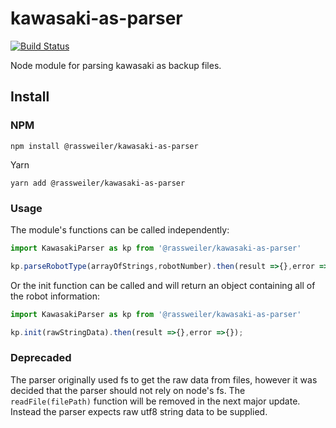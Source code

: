 # kawasaki-as-parser

[![Build Status](https://travis-ci.org/rassweiler/kawasaki-as-parser.svg?branch=Dev)](https://travis-ci.org/rassweiler/kawasaki-as-parser)

Node module for parsing kawasaki as backup files.

## Install

### NPM

`npm install @rassweiler/kawasaki-as-parser`

Yarn

`yarn add @rassweiler/kawasaki-as-parser`

### Usage

The module's functions can be called independently:

```javascript
import KawasakiParser as kp from '@rassweiler/kawasaki-as-parser'

kp.parseRobotType(arrayOfStrings,robotNumber).then(result =>{},error =>{});
```

Or the init function can be called and will return an object containing all of the robot information:

```javascript
import KawasakiParser as kp from '@rassweiler/kawasaki-as-parser'

kp.init(rawStringData).then(result =>{},error =>{});
```

### Deprecaded

The parser originally used fs to get the raw data from files, however it was decided that the parser should not rely on node's fs. The `readFile(filePath)` function will be removed in the next major update. Instead the parser expects raw utf8 string data to be supplied.
